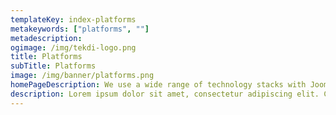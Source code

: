 ```yaml
---
templateKey: index-platforms
metakeywords: ["platforms", ""]
metadescription:
ogimage: /img/tekdi-logo.png
title: Platforms
subTitle: Platforms
image: /img/banner/platforms.png
homePageDescription: We use a wide range of technology stacks with Joomla like Angular, PHP, Node, JS with both traditional and NoSQL databases
description: Lorem ipsum dolor sit amet, consectetur adipiscing elit. Cras vel est ultricies metus hendrerit luctus. Proin at commodo erat. Vestibulum non pharetra arcu, vel vulputate augue. Nam dignissim nisi id nisi eleifend, feugiat rhoncus mauris cursus. Fusce in aliquam tortor. Morbi placerat mi eget orci pellentesque, non consequat nulla posuere. Vestibulum tincidunt consectetur arcu, ac ultricies sem. Donec volutpat lacinia elit, auctor ullamcorper mi pellentesque ac. Nulla ultricies nunc est, sed consequat nulla aliquet ac.
---
```

